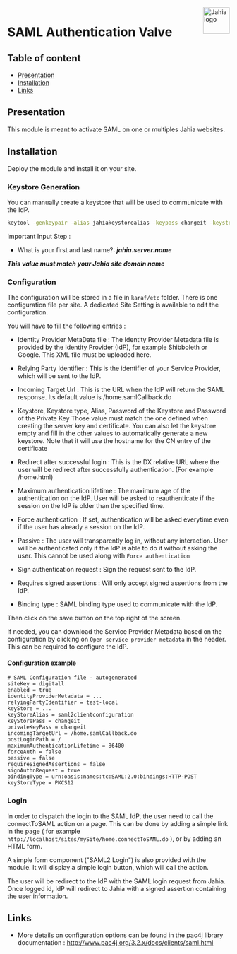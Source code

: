 <a href="https://www.jahia.com/">
    <img src="https://www.jahia.com/modules/jahiacom-templates/images/jahia-3x.png" alt="Jahia logo" title="Jahia" align="right" height="60" />
</a>

SAML Authentication Valve
================

## Table of content

- [Presentation](#presentation)
- [Installation](#installation)
- [Links](#links)

## Presentation

This module is meant to activate SAML on one or multiples Jahia websites.

## Installation

Deploy the module and install it on your site.

### Keystore Generation

You can manually create a keystore that will be used to communicate with the IdP.

```sh
keytool -genkeypair -alias jahiakeystorealias -keypass changeit -keystore sp.jks -storepass changeit -keyalg RSA -keysize 2048 -validity 3650
```

Important Input Step :
- What is your first and last name?: ***jahia.server.name***

***This value must match your Jahia site domain name***

### Configuration

The configuration will be stored in a file in `karaf/etc` folder. There is one configuration file per site.
A dedicated Site Setting is available to edit the configuration.

You will have to fill the following entries : 

- Identity Provider MetaData file :
The Identity Provider Metadata file is provided by the Identity Provider (IdP), for example Shibboleth or Google. This XML file must be uploaded here.

- Relying Party Identifier :
This is the identifier of your Service Provider, which will be sent to the IdP.

- Incoming Target Url :
This is the URL when the IdP will return the SAML response. Its default value is /home.samlCallback.do

- Keystore, Keystore type, Alias, Password of the Keystore and Password of the Private Key
Those value must match the one defined when creating the server key and certificate. 
You can also let the keystore empty and fill in the other values to automatically generate a new keystore. Note that it will use the hostname for the CN entry of the certificate

- Redirect after successful login :
This is the DX relative URL where the user will be redirect after successfully authentication. (For example /home.html)

- Maximum authentication lifetime :
The maximum age of the authentication on the IdP. User will be asked to reauthenticate if the session on the IdP is older than the specified time. 

- Force authentication :
If set, authentication will be asked everytime even if the user has already a session on the IdP.

- Passive :
The user will transparently log in, without any interaction. User will be authenticated only if the IdP is able to do it without asking the user. This cannot be used along with `Force authentication`

- Sign authentication request :
Sign the request sent to the IdP.

- Requires signed assertions :
Will only accept signed assertions from the IdP.

- Binding type :
SAML binding type used to communicate with the IdP.

Then click on the save button on the top right of the screen.

If needed, you can download the Service Provider Metadata based on the configuration by clicking on `Open service provider metadata` in the header. This can be required to configure the IdP.

#### Configuration example

```
# SAML Configuration file - autogenerated
siteKey = digitall
enabled = true
identityProviderMetadata = ...
relyingPartyIdentifier = test-local
keyStore = ...
keyStoreAlias = saml2clientconfiguration
keyStorePass = changeit
privateKeyPass = changeit
incomingTargetUrl = /home.samlCallback.do
postLoginPath = /
maximumAuthenticationLifetime = 86400
forceAuth = false
passive = false
requireSignedAssertions = false
signAuthnRequest = true
bindingType = urn:oasis:names:tc:SAML:2.0:bindings:HTTP-POST
keyStoreType = PKCS12
```

### Login

In order to dispatch the login to the SAML IdP, the user need to call the connectToSAML action on a page.
This can be done by adding a simple link in the page ( for example `http://localhost/sites/mySite/home.connectToSAML.do` ), or by adding an HTML form.

A simple form component ("SAML2 Login") is also provided with the module. It will display a simple login button, which will call the action.

The user will be redirect to the IdP with the SAML login request from Jahia. Once logged id, IdP will redirect to Jahia with a signed assertion containing the user information.

## Links
<!-- 
    Relevant links
-->
- More details on configuration options can be found in the pac4j library documentation : http://www.pac4j.org/3.2.x/docs/clients/saml.html
